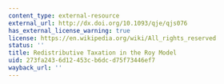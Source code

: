 ```yaml
---
content_type: external-resource
external_url: http://dx.doi.org/10.1093/qje/qjs076
has_external_license_warning: true
license: https://en.wikipedia.org/wiki/All_rights_reserved
status: ''
title: Redistributive Taxation in the Roy Model
uid: 273fa243-6d12-453c-b6dc-d75f73446ef7
wayback_url: ''
---
```

